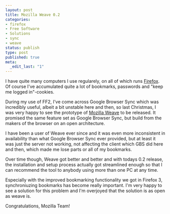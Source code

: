 ```yaml
---
layout: post
title: Mozilla Weave 0.2
categories:
- firefox
- Free Software
- Solutions
- sync
- weave
status: publish
type: post
published: true
meta:
  _edit_last: "1"
---
```

I have quite many computers I use regularely, on all of which runs <a href="http://www.mozilla.com">Firefox</a>. Of course I've accumulated quite a lot of bookmarks, passwords and "keep me logged in"-cookies.

During my use of FF2, I've come across Google Browser Sync which was incredibly useful, albeit a bit unstable here and then, so last Christmas, I was very happy to see the prototype of <a href="http://services.mozilla.com">Mozilla Weave</a> to be released. It promised the same feature set as Google Browser Sync, but build from the makers of the browser on an open architecture.

I have been a user of Weave ever since and it was even more inconsistent in availability than what Google Browser Sync ever provided, but at least it was just the server not working, not affecting the client which GBS did here and then, which made me lose parts or all of my bookmarks.

Over time though, Weave got better and better and with todays 0.2 release, the installation and setup process actually got streamlined enough so that I can recommend the tool to anybody using more than one PC at any time.

Especially with the improved bookmarking functionality we got in Firefox 3, synchroniuzing bookmarks has become really important. I'm very happy to see a solution for this problem and I'm overjoyed that the solution is as open as weave is.

Congratulations, Mozilla Team!

